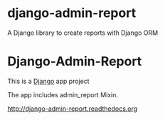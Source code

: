 # django-admin-report
A Django library to create reports with Django ORM

Django-Admin-Report
==============

This is a [Django](https://www.djangoproject.com/) app project

The app includes admin_report Mixin.

http://django-admin-report.readthedocs.org